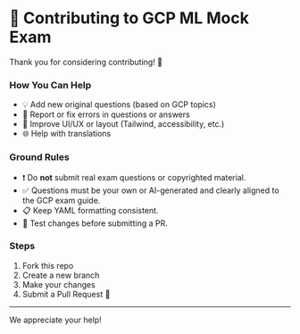 # 🤝 Contributing to GCP ML Mock Exam

Thank you for considering contributing! 🙌

### How You Can Help

- 💡 Add new original questions (based on GCP topics)
- 🐛 Report or fix errors in questions or answers
- 🎨 Improve UI/UX or layout (Tailwind, accessibility, etc.)
- 🌐 Help with translations

### Ground Rules

- ❗ Do **not** submit real exam questions or copyrighted material.
- ✅ Questions must be your own or AI-generated and clearly aligned to the GCP exam guide.
- 📋 Keep YAML formatting consistent.
- 🧪 Test changes before submitting a PR.

### Steps

1. Fork this repo
2. Create a new branch
3. Make your changes
4. Submit a Pull Request 🚀

---

We appreciate your help!
